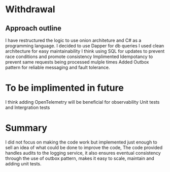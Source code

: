 # Withdrawal

## Approach outline
I have restructured the logic to use onion architeture and C# as a programming language.
I decided to use Dapper for db queries 
I used clean architecture for easy maintainability
I think using SQL for updates to prevent race conditions and promote consistency 
Implimented Idempotancy to prevent same requests being processed mulple times
Added Outbox pattern for reliable messaging and fault tolerance.

# To be implimented in future
I think adding OpenTelemetry will be beneficial for observability
Unit tests and Intergration tests

# Summary
I did not focus on making the code work but implemented just enough to sell an idea of what could be done to improve the code,
The code provided handles audits to the logging service, it also ensures eventual consistency through the use of outbox pattern, makes it easy to scale, maintain and adding unit tests.
